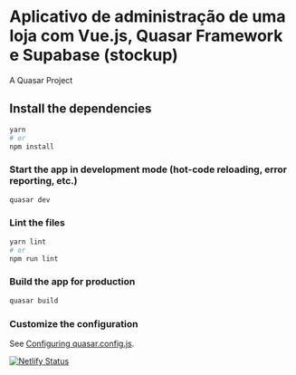 # Aplicativo de administração de uma loja com Vue.js, Quasar Framework e Supabase (stockup)

A Quasar Project

## Install the dependencies
```bash
yarn
# or
npm install
```

### Start the app in development mode (hot-code reloading, error reporting, etc.)
```bash
quasar dev
```


### Lint the files
```bash
yarn lint
# or
npm run lint
```



### Build the app for production
```bash
quasar build
```

### Customize the configuration
See [Configuring quasar.config.js](https://v2.quasar.dev/quasar-cli-webpack/quasar-config-js).

[![Netlify Status](https://api.netlify.com/api/v1/badges/a1ac0152-fdd4-40fb-9985-3a95ae77983c/deploy-status)](https://app.netlify.com/sites/upstoque/deploys)